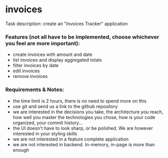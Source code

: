 # invoices

Task description: create an "Invoices Tracker" application

### Features (not all have to be implemented, choose whichever you feel are more important):
* create invoices with amount and date
* list invoices and display aggregated totals
* filter invoices by date
* edit invoices
* remove invoices

### Requirements & Notes:
* the time limit is 2 hours, there is no need to spend more on this
* use git and send us a link to the github repository
* we are interested in the decisions you take, the architecture you reach, how well you master the technologies you chose, how is your code organized, your commit history...
* the UI doesn't have to look sharp, or be polished. We are however interested in your styling skills
* we are not interested in a feature complete application
* we are not interested in backend. In-memory, in-page is more than enough
